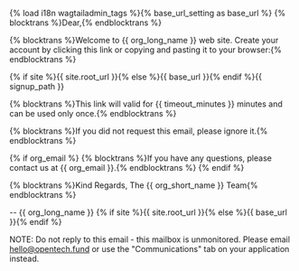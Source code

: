 {% load i18n wagtailadmin_tags %}{% base_url_setting as base_url %}
{% blocktrans %}Dear,{% endblocktrans %}

{% blocktrans %}Welcome to {{ org_long_name }} web site. Create your account by clicking this link or copying and pasting it to your browser:{% endblocktrans %}

{% if site %}{{ site.root_url }}{% else %}{{ base_url }}{% endif %}{{ signup_path }}

{% blocktrans %}This link will valid for {{ timeout_minutes }} minutes and can be used only once.{% endblocktrans %}

{% blocktrans %}If you did not request this email, please ignore it.{% endblocktrans %}

{% if org_email %}
{% blocktrans %}If you have any questions, please contact us at {{ org_email }}.{% endblocktrans %}
{% endif %}

{% blocktrans %}Kind Regards,
The {{ org_short_name }} Team{% endblocktrans %}

--
{{ org_long_name }}
{% if site %}{{ site.root_url }}{% else %}{{ base_url }}{% endif %}

NOTE: Do not reply to this email - this mailbox is unmonitored. Please email hello@opentech.fund or use the "Communications" tab on your application instead.
